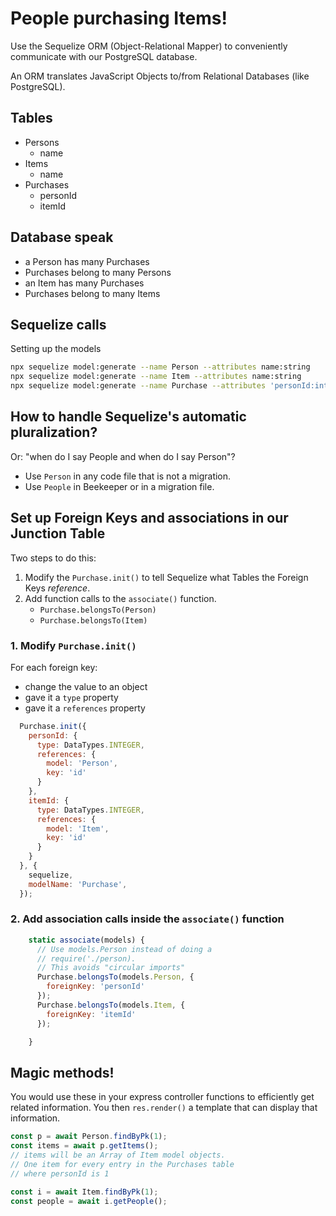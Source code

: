# People purchasing Items!

Use the Sequelize ORM (Object-Relational Mapper) to conveniently communicate with our PostgreSQL database.

An ORM translates JavaScript Objects to/from Relational Databases (like PostgreSQL).

## Tables

- Persons
    - name
- Items
    - name
- Purchases
    - personId
    - itemId

## Database speak

- a Person has many Purchases
- Purchases belong to many Persons
- an Item has many Purchases
- Purchases belong to many Items

## Sequelize calls

Setting up the models

```sh
npx sequelize model:generate --name Person --attributes name:string
npx sequelize model:generate --name Item --attributes name:string
npx sequelize model:generate --name Purchase --attributes 'personId:integer, itemId:integer'
```

## How to handle Sequelize's automatic pluralization?

Or: "when do I say People and when do I say Person"?

- Use `Person` in any code file that is not a migration.
- Use `People` in Beekeeper or in a migration file.

## Set up Foreign Keys and associations in our Junction Table

Two steps to do this:

1. Modify the `Purchase.init()` to tell Sequelize what Tables the Foreign Keys _reference_.
2. Add function calls to the `associate()` function.
    - `Purchase.belongsTo(Person)`
    - `Purchase.belongsTo(Item)`

### 1. Modify `Purchase.init()`

For each foreign key:
- change the value to an object
- gave it a `type` property
- gave it a `references` property

```js
  Purchase.init({
    personId: {
      type: DataTypes.INTEGER,
      references: {
        model: 'Person',
        key: 'id'
      }
    },
    itemId: {
      type: DataTypes.INTEGER,
      references: {
        model: 'Item',
        key: 'id'
      }
    }
  }, {
    sequelize,
    modelName: 'Purchase',
  });
```


### 2. Add association calls inside the `associate()` function

```js
    static associate(models) {
      // Use models.Person instead of doing a 
      // require('./person).
      // This avoids "circular imports"
      Purchase.belongsTo(models.Person, {
        foreignKey: 'personId'
      });
      Purchase.belongsTo(models.Item, {
        foreignKey: 'itemId'
      });

    }
```

## Magic methods!

You would use these in your express controller functions to efficiently get related information. You then `res.render()` a template that can display that information.

```js
const p = await Person.findByPk(1);
const items = await p.getItems();
// items will be an Array of Item model objects.
// One item for every entry in the Purchases table
// where personId is 1

const i = await Item.findByPk(1);
const people = await i.getPeople();

```